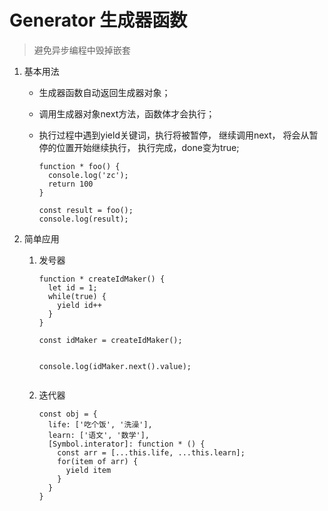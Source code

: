 # Generator 生成器函数

> 避免异步编程中毁掉嵌套


1. 基本用法

    * 生成器函数自动返回生成器对象；

    * 调用生成器对象next方法，函数体才会执行；

    * 执行过程中遇到yield关键词，执行将被暂停， 继续调用next， 将会从暂停的位置开始继续执行，
    执行完成，done变为true;

      ```
      function * foo() {
        console.log('zc');
        return 100
      }

      const result = foo();
      console.log(result);

      ```

2. 简单应用

    1. 发号器

        ```
        function * createIdMaker() {
          let id = 1;
          while(true) {
            yield id++
          }
        }

        const idMaker = createIdMaker();


        console.log(idMaker.next().value);
        

        ```

    2. 迭代器

        ```
        const obj = {
          life: ['吃个饭', '洗澡'],
          learn: ['语文', '数学'],
          [Symbol.interator]: function * () {
            const arr = [...this.life, ...this.learn];
            for(item of arr) {
              yield item
            }
          }
        }
        ```


